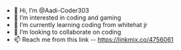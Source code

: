 - 👋 Hi, I’m @Aadi-Coder303
- 👀 I’m interested in coding and gaming
- 🌱 I’m currently learning coding from whitehat jr
- 💞️ I’m looking to collaborate on coding
- 📫 Reach me from this link -- https://linkmix.co/4756061

<!---
Aadi-Coder303/Aadi-Coder303 is a ✨ special ✨ repository because its `README.md` (this file) appears on your GitHub profile.
You can click the Preview link to take a look at your changes.
--->
